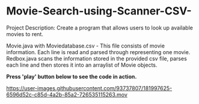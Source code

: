 # Movie-Search-using-Scanner-CSV-

Project Description: Create a program that allows users to look up available movies to rent. 

Movie.java with Moviedatabase.csv - This file consists of movie information. Each line is read and parsed through representing one movie. 
Redbox.java scans the information stored in the provided csv file, parses each line and then stores it into an arraylist of Movie objects. 

**Press 'play' button below to see the code in action.**


https://user-images.githubusercontent.com/93737807/181997625-6596d52c-c85d-4a2b-85a2-726535115263.mov

